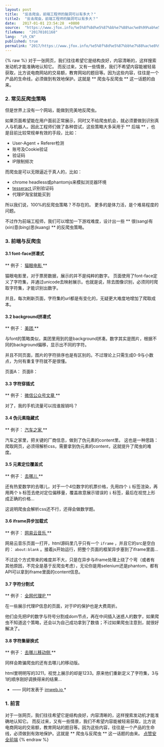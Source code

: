 ```yaml
---
layout: post
title:  "反击爬虫，前端工程师的脑洞可以有多大？"
title2:  "反击爬虫，前端工程师的脑洞可以有多大？"
date:   2017-01-01 23:54:28  +0800
source:  "https://www.jfox.info/%e5%8f%8d%e5%87%bb%e7%88%ac%e8%99%ab%e5%89%8d%e7%ab%af%e5%b7%a5%e7%a8%8b%e5%b8%88%e7%9a%84%e8%84%91%e6%b4%9e%e5%8f%af%e4%bb%a5%e6%9c%89%e5%a4%9a%e5%a4%a7.html"
fileName:  "20170101168"
lang:  "zh_CN"
published: true
permalink: "2017/https://www.jfox.info/%e5%8f%8d%e5%87%bb%e7%88%ac%e8%99%ab%e5%89%8d%e7%ab%af%e5%b7%a5%e7%a8%8b%e5%b8%88%e7%9a%84%e8%84%91%e6%b4%9e%e5%8f%af%e4%bb%a5%e6%9c%89%e5%a4%9a%e5%a4%a7.html"
---
```

{% raw %}
对于一张网页，我们往往希望它是结构良好，内容清晰的，这样搜索发动机才能准确地认知它。 而反过来，又有一些情景，我们不希望内容能被轻易获取，比方说电商网站的交易额，教育网站的题目等。因为这些内容，往往是一个产品的生命线，必须做到有效地保护。这就是 ** 爬虫与反爬虫 ** 这一话题的由来。 

###  2. 常见反爬虫策略 

 但是世界上没有一个网站，能做到完美地反爬虫。 

 如果页面希望能在用户面前正常展示，同时又不给爬虫机会，就必须要做到识别真人与机器人。因此工程师们做了各种尝试，这些策略大多采用于 ** 后端 ** ，也是目前比较常规单有效的手段，比如： 

-  User-Agent + Referer检测 
-  账号及Cookie验证 
-  验证码 
-  IP限制频次 

 而爬虫是可以无限逼近于真人的，比如： 

-  chrome headless或phantomjs来模拟浏览器环境 
- [ tesseract ](https://www.jfox.info/go.php?url=http://udn.yyuap.com/doc/ae/920457.html) 识别验证码 
-  代理IP淘宝就能买到 

 所以我们说，100%的反爬虫策略？不存在的。 更多的是体力活，是个难易程度的问题。 

 不过作为前端工程师，我们可以增加一下游戏难度，设计出一些 ** 很(sang)有(xin)意(bing)思(kuang) ** 的反爬虫策略。 

###  3. 前端与反爬虫 

####  3.1 font-face拼凑式 

** 例子： [ 猫眼电影 ](https://www.jfox.info/go.php?url=http://maoyan.com/films/342601)**

 猫眼电影里，对于票房数据，展示的并不是纯粹的数字。 页面使用了font-face定义了字符集，并通过unicode去映射展示。也就是说，除去图像识别，必须同时爬取字符集，才能识别出数字。 

 并且，每次刷新页面，字符集的url都是有变化的，无疑更大难度地增加了爬取成本。 

####  3.2 background拼凑式 

** 例子： [ 美团 ](https://www.jfox.info/go.php?url=http://www.meituan.com/dianying/342601#content)**

 与font的策略类似，美团里用到的是background拼凑。数字其实是图片，根据不同的background偏移，显示出不同的字符。 

 并且不同页面，图片的字符排序也是有区别的。不过理论上只需生成0-9与小数点，为何有重复字符就不是很懂。 

 页面A： 页面B： 

####  3.3 字符穿插式 

** 例子： [ 微信公众号文章 ](https://www.jfox.info/go.php?url=https://mp.weixin.qq.com/s?__biz=MzI0MDYwNjk2OA==&amp;mid=2247484365&amp;idx=4&amp;sn=291a93e8a4ce6e90d3b6ef8b98fe09c4&amp;chksm=e919085ade6e814cc037ecf6a873f22da0e492911a4e539e6f8fdeff022806b4d248c4d54194&amp;scene=4)**

 对了，我的手机流量可以找谁报销吗？ 

####  3.4 伪元素隐藏式 

** 例子： [ 汽车之家 ](https://www.jfox.info/go.php?url=http://car.autohome.com.cn/config/series/3170.html)**

 汽车之家里，把关键的厂商信息，做到了伪元素的content里。 这也是一种思路：爬取网页，必须得解析css，需要拿到伪元素的content，这就提升了爬虫的难度。 

####  3.5 元素定位覆盖式 

** 例子： [ 去哪儿 ](https://www.jfox.info/go.php?url=https://flight.qunar.com/site/oneway_list.htm?searchDepartureAirport=%E5%B9%BF%E5%B7%9E&amp;searchArrivalAirport=%E5%8C%97%E4%BA%AC&amp;searchDepartureTime=2017-07-06&amp;searchArrivalTime=2017-07-09&amp;nextNDays=0&amp;startSearch=true&amp;fromCode=CAN&amp;toCode=BJS&amp;from=qunarindex&amp;lowestPrice=null)**

 还有热爱数学的去哪儿，对于一个4位数字的机票价格，先用四个 ` i ` 标签渲染，再用两个 ` b ` 标签去绝对定位偏移量，覆盖故意展示错误的 ` i ` 标签，最后在视觉上形成正确的价格… 

 这说明爬虫会解析css还不行，还得会做数学题。 

####  3.6 iframe异步加载式 

** 例子： [ 网易云音乐 ](https://www.jfox.info/go.php?url=http://music.163.com/#/song?id=424477863)**

 网易云音乐页面一打开，html源码里几乎只有一个 ` iframe ` ，并且它的src是空白的： ` about:blank ` 。接着js开始运行，把整个页面的框架异步塞到了iframe里面… 

 不过这个方式带来的难度并不大，只是在异步与iframe处理上绕了个弯（或者有其他原因，不完全是基于反爬虫考虑），无论你是用selenium还是phantom，都有API可以拿到iframe里面的content信息。 

####  3.7 字符分割式 

** 例子： [ 全网代理IP ](https://www.jfox.info/go.php?url=http://www.goubanjia.com/)**

 在一些展示代理IP信息的页面，对于IP的保护也是大费周折。 

 他们会先把IP的数字与符号分割成dom节点，再在中间插入迷惑人的数字，如果爬虫不知道这个策略，还会以为自己成功拿到了数值；不过如果爬虫注意到，就很好解决了。 

####  3.8 字符集替换式 

** 例子： [ 去哪儿移动侧 ](https://www.jfox.info/go.php?url=https://m.flight.qunar.com/ncs/page/flightlist?depCity=%E5%8C%97%E4%BA%AC&amp;arrCity=%E4%B8%8A%E6%B5%B7&amp;goDate=2017-07-05&amp;backDate=&amp;sort=&amp;airLine=&amp;from=)**

 同样会欺骗爬虫的还有去哪儿的移动版。 

 html里明明写的3211，视觉上展示的却是1233。原来他们重新定义了字符集，3与1的顺序刚好调换得来的结果… 

* —— 同时发表于 [ imweb.io ](https://www.jfox.info/go.php?url=http://imweb.io/topic/595b7161d6ca6b4f0ac71f05)*

###  1. 前言 

 对于一张网页，我们往往希望它是结构良好，内容清晰的，这样搜索发动机才能准确地认知它。 而反过来，又有一些情景，我们不希望内容能被轻易获取，比方说电商网站的交易额，教育网站的题目等。因为这些内容，往往是一个产品的生命线，必须做到有效地保护。这就是 ** 爬虫与反爬虫 ** 这一话题的由来。 
[点赞](void(0))[安全](https://www.jfox.info/go.php?url=http://ju.outofmemory.cn/tag/%E5%AE%89%E5%85%A8/)[前端](https://www.jfox.info/go.php?url=http://ju.outofmemory.cn/tag/%E5%89%8D%E7%AB%AF/)
{% endraw %}

